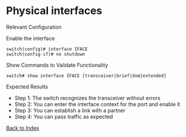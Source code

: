 # Physical interfaces 

Relevant Configuration 

Enable the interface 

```
switch(config)# interface IFACE
switch(config-if)# no shutdown
```

Show Commands to Validate Functionality 

```
switch# show interface IFACE [transceiver|brief|dom|extended]
```

Expected Results 

* Step 1: The switch recognizes the transceiver without errors
* Step 2: You can enter the interface context for the port and enable it 
* Step 3: You can establish a link with a partner
* Step 4: You can pass traffic as expected 

[Back to Index](../index.md)
